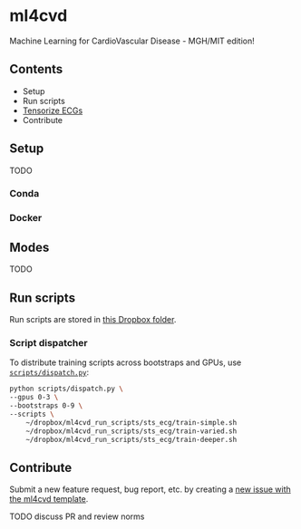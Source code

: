 # ml4cvd
Machine Learning for CardioVascular Disease - MGH/MIT edition!

## Contents
- Setup
- Run scripts
- [Tensorize ECGs](documentation/tensorize_ecgs.md)
- Contribute

## Setup
TODO

### Conda

### Docker

## Modes
TODO

## Run scripts
Run scripts are stored in [this Dropbox folder](https://www.dropbox.com/sh/hjz7adj01x1erfs/AABnZifp1mUqs7Z_26zm4ly9a?dl=0).

### Script dispatcher

To distribute training scripts across bootstraps and GPUs, use [`scripts/dispatch.py`](https://github.com/aguirre-lab/ml/blob/er_dispatcher/scripts/dispatch.py):

```zsh
python scripts/dispatch.py \
--gpus 0-3 \
--bootstraps 0-9 \
--scripts \
    ~/dropbox/ml4cvd_run_scripts/sts_ecg/train-simple.sh
    ~/dropbox/ml4cvd_run_scripts/sts_ecg/train-varied.sh
    ~/dropbox/ml4cvd_run_scripts/sts_ecg/train-deeper.sh
```

## Contribute

Submit a new feature request, bug report, etc. by creating a [new issue with the ml4cvd template](https://github.com/aguirre-lab/ml/issues/new/choose).

TODO discuss PR and review norms
